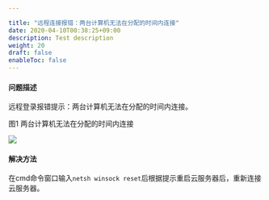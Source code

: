 ```yaml
---

title: "远程连接报错：两台计算机无法在分配的时间内连接"
date: 2020-04-10T00:38:25+09:00
description: Test description
weight: 20
draft: false
enableToc: false
---
```


#### 问题描述

远程登录报错提示：两台计算机无法在分配的时间内连接。

图1 两台计算机无法在分配的时间内连接

![](../../../_images/win_cant_loggin3.png)

#### 解决方法

在cmd命令窗口输入`netsh winsock reset`后根据提示重启云服务器后，重新连接云服务器。

